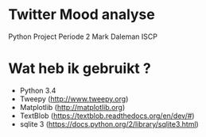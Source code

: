 # Twitter Mood analyse
Python Project Periode 2 Mark Daleman ISCP


# Wat heb ik gebruikt ?

- Python 3.4
- Tweepy (http://www.tweepy.org)
- Matplotlib (http://matplotlib.org)
- TextBlob (https://textblob.readthedocs.org/en/dev/#)
- sqlite 3 (https://docs.python.org/2/library/sqlite3.html) 